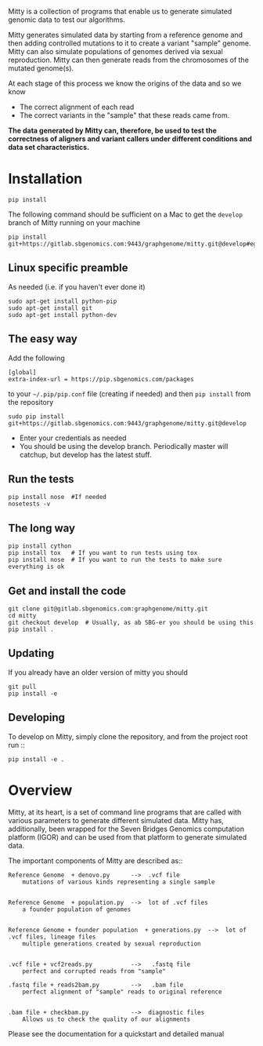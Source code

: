 Mitty is a collection of programs that enable us to generate simulated genomic data to test our algorithms.

Mitty generates simulated data by starting from a reference genome and then adding controlled mutations to it to create
a variant "sample" genome. Mitty can also simulate populations of genomes derived via sexual reproduction. Mitty can
then generate reads from the chromosomes of the mutated genome(s). 

At each stage of this process we know the origins of the data and so we know

- The correct alignment of each read
- The correct variants in the "sample" that these reads came from.

**The data generated by Mitty can, therefore, be used to test the correctness of aligners and variant callers under
different conditions and data set characteristics.**

Installation
============
    
    pip install 









The following command should be sufficient on a Mac to get the `develop` branch of Mitty running on your machine

    pip install git+https://gitlab.sbgenomics.com:9443/graphgenome/mitty.git@develop#egg=mitty


Linux specific preamble
-----------------------
As needed (i.e. if you haven't ever done it)

    sudo apt-get install python-pip
    sudo apt-get install git
    sudo apt-get install python-dev    

The easy way
------------
Add the following

    [global]
    extra-index-url = https://pip.sbgenomics.com/packages

to your `~/.pip/pip.conf` file (creating if needed) and then `pip install` from the repository

    sudo pip install git+https://gitlab.sbgenomics.com:9443/graphgenome/mitty.git@develop

* Enter your credentials as needed
* You should be using the develop branch. Periodically master will catchup, but develop has the latest stuff.


Run the tests
-------------

    pip install nose  #If needed
    nosetests -v


The long way
------------

    pip install cython
    pip install tox   # If you want to run tests using tox
    pip install nose  # If you want to run the tests to make sure everything is ok
    
Get and install the code
------------------------
    
    git clone git@gitlab.sbgenomics.com:graphgenome/mitty.git
    cd mitty
    git checkout develop  # Usually, as ab SBG-er you should be using this
    pip install .
    
          
Updating
--------
If you already have an older version of mitty you should 

    git pull
    pip install -e    


Developing
----------

To develop on Mitty, simply clone the repository, and from the project root run ::

    pip install -e .


Overview
========

Mitty, at its heart, is a set of command line programs that are called with various parameters to generate different 
simulated data. Mitty has, additionally, been wrapped for the Seven Bridges Genomics computation platform (IGOR) and
can be used from that platform to generate simulated data.

The important components of Mitty are described as::

    Reference Genome  + denovo.py      -->  .vcf file
        mutations of various kinds representing a single sample
  

    Reference Genome  + population.py  -->  lot of .vcf files
        a founder population of genomes
      

    Reference Genome + founder population  + generations.py  -->  lot of .vcf files, lineage files
        multiple generations created by sexual reproduction
      
      
    .vcf file + vcf2reads.py           -->   .fastq file
        perfect and corrupted reads from "sample"
    
    .fastq file + reads2bam.py         -->   .bam file
        perfect alignment of "sample" reads to original reference
    
    
    .bam file + checkbam.py            -->  diagnostic files
        Allows us to check the quality of our alignments

Please see the documentation for a quickstart and detailed manual